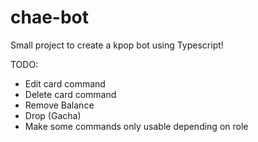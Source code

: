 # chae-bot

Small project to create a kpop bot using Typescript!

TODO:

- Edit card command
- Delete card command
- Remove Balance
- Drop (Gacha)
- Make some commands only usable depending on role